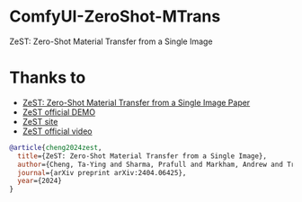 # ComfyUI-ZeroShot-MTrans
ZeST: Zero-Shot Material Transfer from a Single Image



# Thanks to

- [ZeST: Zero-Shot Material Transfer from a Single Image Paper](https://arxiv.org/abs/2404.06425)
- [ZeST official DEMO](https://github.com/ttchengab/zest_code/)
- [ZeST site](https://ttchengab.github.io/zest/)
- [ZeST official video](https://www.youtube.com/watch?v=atG1VvgeG_g)

```bibtex
@article{cheng2024zest,
  title={ZeST: Zero-Shot Material Transfer from a Single Image},
  author={Cheng, Ta-Ying and Sharma, Prafull and Markham, Andrew and Trigoni, Niki and Jampani, Varun},
  journal={arXiv preprint arXiv:2404.06425},
  year={2024}
}
```